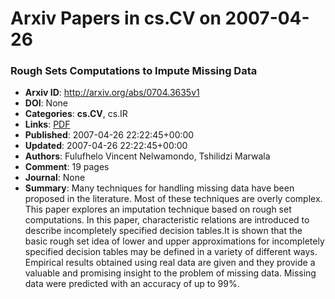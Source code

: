 # Arxiv Papers in cs.CV on 2007-04-26
### Rough Sets Computations to Impute Missing Data
- **Arxiv ID**: http://arxiv.org/abs/0704.3635v1
- **DOI**: None
- **Categories**: **cs.CV**, cs.IR
- **Links**: [PDF](http://arxiv.org/pdf/0704.3635v1)
- **Published**: 2007-04-26 22:22:45+00:00
- **Updated**: 2007-04-26 22:22:45+00:00
- **Authors**: Fulufhelo Vincent Nelwamondo, Tshilidzi Marwala
- **Comment**: 19 pages
- **Journal**: None
- **Summary**: Many techniques for handling missing data have been proposed in the literature. Most of these techniques are overly complex. This paper explores an imputation technique based on rough set computations. In this paper, characteristic relations are introduced to describe incompletely specified decision tables.It is shown that the basic rough set idea of lower and upper approximations for incompletely specified decision tables may be defined in a variety of different ways. Empirical results obtained using real data are given and they provide a valuable and promising insight to the problem of missing data. Missing data were predicted with an accuracy of up to 99%.



